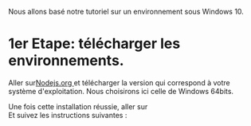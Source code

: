Nous allons basé notre tutoriel sur un environnement sous Windows 10.

# 1er Etape: télécharger les environnements.

Aller sur<a href="https://nodejs.org/fr/download/" title="Tuto">Nodejs.org </a>
 et télécharger la version qui correspond à votre système d'exploitation.
Nous choisirons ici celle de Windows 64bits. 

Une fois cette installation réussie, aller sur <a href="https://expressjs.com/fr/starter/installing.html" Expressjs.com />  </a> <br/>
Et suivez les instructions suivantes :
